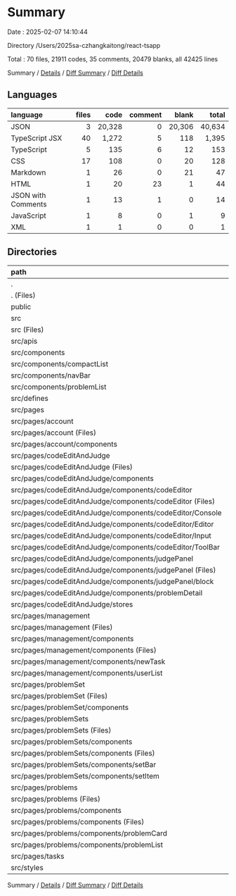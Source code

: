# Summary

Date : 2025-02-07 14:10:44

Directory /Users/2025sa-czhangkaitong/react-tsapp

Total : 70 files,  21911 codes, 35 comments, 20479 blanks, all 42425 lines

Summary / [Details](details.md) / [Diff Summary](diff.md) / [Diff Details](diff-details.md)

## Languages
| language | files | code | comment | blank | total |
| :--- | ---: | ---: | ---: | ---: | ---: |
| JSON | 3 | 20,328 | 0 | 20,306 | 40,634 |
| TypeScript JSX | 40 | 1,272 | 5 | 118 | 1,395 |
| TypeScript | 5 | 135 | 6 | 12 | 153 |
| CSS | 17 | 108 | 0 | 20 | 128 |
| Markdown | 1 | 26 | 0 | 21 | 47 |
| HTML | 1 | 20 | 23 | 1 | 44 |
| JSON with Comments | 1 | 13 | 1 | 0 | 14 |
| JavaScript | 1 | 8 | 0 | 1 | 9 |
| XML | 1 | 1 | 0 | 0 | 1 |

## Directories
| path | files | code | comment | blank | total |
| :--- | ---: | ---: | ---: | ---: | ---: |
| . | 70 | 21,911 | 35 | 20,479 | 42,425 |
| . (Files) | 5 | 20,350 | 1 | 20,327 | 40,678 |
| public | 2 | 45 | 23 | 2 | 70 |
| src | 63 | 1,516 | 11 | 150 | 1,677 |
| src (Files) | 3 | 39 | 3 | 7 | 49 |
| src/apis | 3 | 112 | 6 | 8 | 126 |
| src/components | 6 | 141 | 0 | 9 | 150 |
| src/components/compactList | 1 | 35 | 0 | 2 | 37 |
| src/components/navBar | 1 | 42 | 0 | 4 | 46 |
| src/components/problemList | 4 | 64 | 0 | 3 | 67 |
| src/defines | 2 | 23 | 0 | 4 | 27 |
| src/pages | 48 | 1,162 | 2 | 116 | 1,280 |
| src/pages/account | 4 | 152 | 1 | 12 | 165 |
| src/pages/account (Files) | 1 | 39 | 0 | 4 | 43 |
| src/pages/account/components | 3 | 113 | 1 | 8 | 122 |
| src/pages/codeEditAndJudge | 15 | 432 | 0 | 52 | 484 |
| src/pages/codeEditAndJudge (Files) | 1 | 33 | 0 | 7 | 40 |
| src/pages/codeEditAndJudge/components | 13 | 293 | 0 | 35 | 328 |
| src/pages/codeEditAndJudge/components/codeEditor | 9 | 203 | 0 | 21 | 224 |
| src/pages/codeEditAndJudge/components/codeEditor (Files) | 1 | 24 | 0 | 1 | 25 |
| src/pages/codeEditAndJudge/components/codeEditor/Console | 2 | 33 | 0 | 3 | 36 |
| src/pages/codeEditAndJudge/components/codeEditor/Editor | 2 | 72 | 0 | 6 | 78 |
| src/pages/codeEditAndJudge/components/codeEditor/Input | 2 | 41 | 0 | 6 | 47 |
| src/pages/codeEditAndJudge/components/codeEditor/ToolBar | 2 | 33 | 0 | 5 | 38 |
| src/pages/codeEditAndJudge/components/judgePanel | 3 | 59 | 0 | 12 | 71 |
| src/pages/codeEditAndJudge/components/judgePanel (Files) | 1 | 22 | 0 | 5 | 27 |
| src/pages/codeEditAndJudge/components/judgePanel/block | 2 | 37 | 0 | 7 | 44 |
| src/pages/codeEditAndJudge/components/problemDetail | 1 | 31 | 0 | 2 | 33 |
| src/pages/codeEditAndJudge/stores | 1 | 106 | 0 | 10 | 116 |
| src/pages/management | 9 | 318 | 1 | 36 | 355 |
| src/pages/management (Files) | 1 | 40 | 0 | 2 | 42 |
| src/pages/management/components | 8 | 278 | 1 | 34 | 313 |
| src/pages/management/components (Files) | 4 | 58 | 0 | 12 | 70 |
| src/pages/management/components/newTask | 1 | 72 | 0 | 3 | 75 |
| src/pages/management/components/userList | 3 | 148 | 1 | 19 | 168 |
| src/pages/problemSet | 3 | 29 | 0 | 3 | 32 |
| src/pages/problemSet (Files) | 2 | 13 | 0 | 1 | 14 |
| src/pages/problemSet/components | 1 | 16 | 0 | 2 | 18 |
| src/pages/problemSets | 6 | 76 | 0 | 7 | 83 |
| src/pages/problemSets (Files) | 2 | 16 | 0 | 3 | 19 |
| src/pages/problemSets/components | 4 | 60 | 0 | 4 | 64 |
| src/pages/problemSets/components (Files) | 2 | 25 | 0 | 3 | 28 |
| src/pages/problemSets/components/setBar | 1 | 11 | 0 | 0 | 11 |
| src/pages/problemSets/components/setItem | 1 | 24 | 0 | 1 | 25 |
| src/pages/problems | 10 | 144 | 0 | 5 | 149 |
| src/pages/problems (Files) | 2 | 17 | 0 | 2 | 19 |
| src/pages/problems/components | 8 | 127 | 0 | 3 | 130 |
| src/pages/problems/components (Files) | 2 | 39 | 0 | 0 | 39 |
| src/pages/problems/components/problemCard | 2 | 32 | 0 | 0 | 32 |
| src/pages/problems/components/problemList | 4 | 56 | 0 | 3 | 59 |
| src/pages/tasks | 1 | 11 | 0 | 1 | 12 |
| src/styles | 1 | 39 | 0 | 6 | 45 |

Summary / [Details](details.md) / [Diff Summary](diff.md) / [Diff Details](diff-details.md)